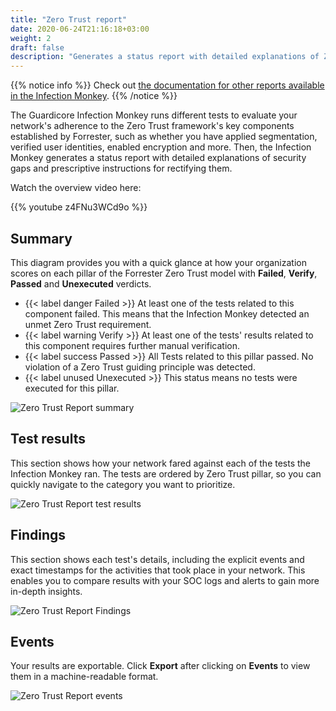 ```yaml
---
title: "Zero Trust report"
date: 2020-06-24T21:16:18+03:00
weight: 2
draft: false
description: "Generates a status report with detailed explanations of Zero Trust security gaps and prescriptive instructions on how to rectify them"
---
```


{{% notice info %}}
Check out [the documentation for other reports available in the Infection Monkey](../).
{{% /notice %}}

The Guardicore Infection Monkey runs different tests to evaluate your network's adherence to the Zero Trust framework's key components established by Forrester, such as whether you have applied segmentation, verified user identities, enabled encryption and more. Then, the Infection Monkey generates a status report with detailed explanations of security gaps and prescriptive instructions for rectifying them.

Watch the overview video here:

{{% youtube z4FNu3WCd9o %}}

## Summary

This diagram provides you with a quick glance at how your organization scores on each pillar of the Forrester Zero Trust model with **Failed**, **Verify**, **Passed** and **Unexecuted** verdicts.

- {{< label danger Failed >}} At least one of the tests related to this component failed. This means that the Infection Monkey detected an unmet Zero Trust requirement.
- {{< label warning Verify >}} At least one of the tests' results related to this component requires further manual verification.
- {{< label success Passed >}} All Tests related to this pillar passed. No violation of a Zero Trust guiding principle was detected.
- {{< label unused Unexecuted >}} This status means no tests were executed for this pillar.

![Zero Trust Report summary](/images/usage/reports/ztreport1.png "Zero Trust Report summary")

## Test results

This section shows how your network fared against each of the tests the Infection Monkey ran. The tests are ordered by Zero Trust pillar, so you can quickly navigate to the category you want to prioritize.

![Zero Trust Report test results](/images/usage/reports/ztreport2.png "Zero Trust Report test results")

## Findings

This section shows each test's details, including the explicit events and exact timestamps for the activities that took place in your network. This enables you to compare results with your SOC logs and alerts to gain more in-depth insights.

![Zero Trust Report Findings](/images/usage/reports/ztreport3.png "Zero Trust Report Findings")

## Events

Your results are exportable. Click **Export** after clicking on **Events** to view them in a machine-readable format.

![Zero Trust Report events](/images/usage/reports/ztreport4.png "Zero Trust Report events")
